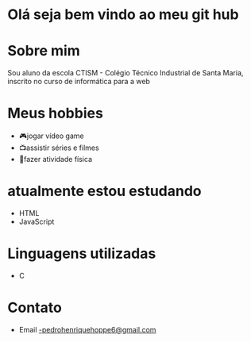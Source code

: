 # Olá seja bem vindo ao meu git hub

# Sobre mim
Sou aluno da escola CTISM - Colégio Técnico Industrial de Santa Maria, inscrito no curso de informática para a web

# Meus hobbies
- 🎮jogar vídeo game
- 📺assistir séries e filmes
- 💪fazer atividade física

# atualmente estou estudando
- HTML
- JavaScript

# Linguagens utilizadas
- C

# Contato
- Email -pedrohenriquehoppe6@gmail.com





